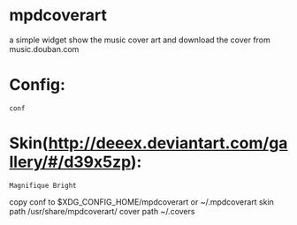 mpdcoverart
===========

a simple widget show the music cover art and download the cover from music.douban.com

Config:
=======
	conf

Skin(http://deeex.deviantart.com/gallery/#/d39x5zp):
=======
	Magnifique Bright


copy conf to $XDG_CONFIG_HOME/mpdcoverart or ~/.mpdcoverart
skin path /usr/share/mpdcoverart/
cover path ~/.covers
